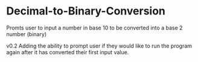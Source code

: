 Decimal-to-Binary-Conversion
============================

Promts user to input a number in base 10 to be converted into a base 2 number (binary)

v0.2 Adding the ability to prompt user if they would like to run the program again after it has converted 
     their first input value.

